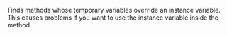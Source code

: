 Finds methods whose temporary variables override an instance variable. This causes problems if you want to use the instance variable inside the method.